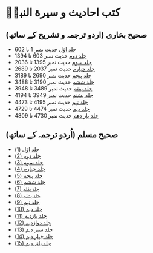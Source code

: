 # کتب احادیث و سیرة النبیؐ

## صحیح بخاری (اردو ترجمہ و تشریح کے ساتھ)

* [جلد اوّل](http://books.google.com/books?id=bubmDwAAQBAJ&printsec=frontcover) حدیث نمبر 1 تا 602
* [جلد دوم](http://books.google.com/books?id=cObmDwAAQBAJ&printsec=frontcover) حدیث نمبر 603 تا 1394
* [جلد سوم](http://books.google.com/books?id=dubmDwAAQBAJ&printsec=frontcover) حدیث نمبر 1395 تا 2036
* [جلد چہارم](http://books.google.com/books?id=fObmDwAAQBAJ&printsec=frontcover) حدیث نمبر 2037 تا 2689
* [جلد پنجم](http://books.google.com/books?id=hubmDwAAQBAJ&printsec=frontcover) حدیث نمبر 2690 تا 3189
* [جلد ششم](http://books.google.com/books?id=lubmDwAAQBAJ&printsec=frontcover) حدیث نمبر 3190 تا 3488
* [جلد ہفتم](http://books.google.com/books?id=oObmDwAAQBAJ&printsec=frontcover) حدیث نمبر 3489 تا 3948
* [جلد ہشتم](http://books.google.com/books?id=rubmDwAAQBAJ&printsec=frontcover) حدیث نمبر 3949 تا 4194
* [جلد نہم](http://books.google.com/books?id=tObmDwAAQBAJ&printsec=frontcover) حدیث نمبر 4195 تا 4473
* [جلد دہم](http://books.google.com/books?id=uObmDwAAQBAJ&printsec=frontcover) حدیث نمبر 4474 تا 4729
* [جلد یاز دھم](http://books.google.com/books?id=9ATpDwAAQBAJ&printsec=frontcover) حدیث نمبر 4730 تا 4809

## صحیح مسلم (اُردو ترجمہ کے ساتھ)

* [جلد اوّل (1)](https://books.google.ca/books?id=7YPvDwAAQBAJ&printsec=frontcover)
* [جلد دوم (2)](https://books.google.com/booksid=JoTvDwAAQBAJ&printsec=frontcover)
* [جلد سوم (3)](https://books.google.com/books?id=PITvDwAAQBAJ&printsec=frontcover)
* [جلد چہارم (4)](https://books.google.com/books?id=SITvDwAAQBAJ&printsec=frontcover)
* [جلد پنجم (5)](https://books.google.com/books?id=ToTvDwAAQBAJ&printsec=frontcover)
* [جلد ششم (6)](https://books.google.com/books?id=UITvDwAAQBAJ&printsec=frontcover)
* [جلد ہفتم (7)](https://books.google.com/books?id=VoTvDwAAQBAJ&printsec=frontcover)
* [جلد ہشتم (8)](https://books.google.com/books?id=XITvDwAAQBAJ&printsec=frontcover)
* [جلد نہم (9)](https://books.google.com/books?id=ZITvDwAAQBAJ&printsec=frontcover)
* [جلد دہم (10)](https://books.google.com/books?id=aITvDwAAQBAJ&printsec=frontcover)
* [جلد یازدہم (11)](https://books.google.com/books?id=boTvDwAAQBAJ&printsec=frontcover)
* [جلد دوازدہم (12)](https://books.google.com/books?id=eITvDwAAQBAJ&printsec=frontcover)
* [جلد سیز دہم (13)](https://books.google.com/books?id=fITvDwAAQBAJ&printsec=frontcover)
* [جلد چہار دہم (14)](https://books.google.com/books?id=goTvDwAAQBAJ&printsec=frontcover)
* [جلد پانز دہم (15)](https://books.google.com/books?id=hoTvDwAAQBAJ&printsec=frontcover)
